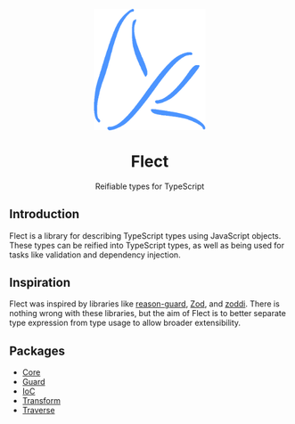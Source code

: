 <p align="center">
  <img src="flect.png" width="200px" align="center" alt="flect logo" />
  <h1 align="center">Flect</h1>
  <p align="center">
	Reifiable types for TypeScript
  </p>
</p>

## Introduction

Flect is a library for describing TypeScript types using JavaScript objects. These types can be reified into TypeScript types, as well as being used for tasks like validation and dependency injection.

## Inspiration

Flect was inspired by libraries like [reason-guard](https://github.com/6RiverSystems/reason-guard), [Zod](https://github.com/colinhacks/zod), and [zoddi](https://github.com/ddurschlag/zoddi). There is nothing wrong with these libraries, but the aim of Flect is to better separate type expression from type usage to allow broader extensibility.

## Packages

* [Core](core/readme.md)
* [Guard](guard/readme.md)
* [IoC](ioc/readme.md)
* [Transform](transform/readme.md)
* [Traverse](traverse/readme.md)